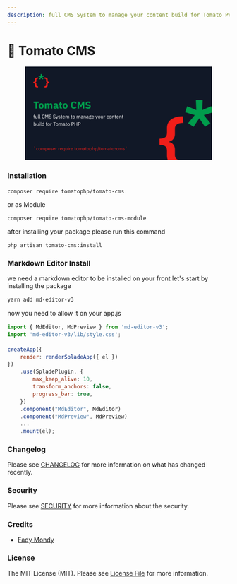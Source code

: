 ```yaml
---
description: full CMS System to manage your content build for Tomato PHP
---
```


# 📃 Tomato CMS

<figure><img src="../../.gitbook/assets/screenshot (2) (1) (1).png" alt=""><figcaption></figcaption></figure>

### Installation

```
composer require tomatophp/tomato-cms
```

or as Module

```
composer require tomatophp/tomato-cms-module
```

after installing your package please run this command

```
php artisan tomato-cms:install
```

### Markdown Editor Install

we need a markdown editor to be installed on your front let's start by installing the package

```bash
yarn add md-editor-v3
```

now you need to allow it on your app.js

```javascript
import { MdEditor, MdPreview } from 'md-editor-v3';
import 'md-editor-v3/lib/style.css';

createApp({
    render: renderSpladeApp({ el })
})
    .use(SpladePlugin, {
        max_keep_alive: 10,
        transform_anchors: false,
        progress_bar: true,
    })
    .component("MdEditor", MdEditor)
    .component("MdPreview", MdPreview)
    ...
    .mount(el);
```

### Changelog

Please see [CHANGELOG](https://github.com/tomatophp/tomato-cms/blob/master/CHANGELOG.md) for more information on what has changed recently.

### Security

Please see [SECURITY](https://github.com/tomatophp/tomato-cms/blob/master/SECURITY.md) for more information about the security.

### Credits

* [Fady Mondy](https://www.github.com/3x1io)

### License

The MIT License (MIT). Please see [License File](https://github.com/tomatophp/tomato-cms/blob/master/LICENSE.md) for more information.
